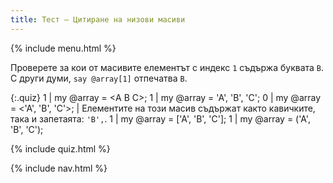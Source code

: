 ```yaml
---
title: Тест — Цитиране на низови масиви
---
```


{% include menu.html %}

Проверете за кои от масивите елементът с индекс `1` съдържа буквата `B`. С други думи, `say @array[1]` отпечатва `B`.

{:.quiz}
1 | my @array = &lt;A B C&gt;;
1 | my @array = &apos;A&apos;, &apos;B&apos;, &apos;C&apos;;
0 | my @array = <&apos;A&apos;, &apos;B&apos;, &apos;C&apos;>; | Елементите на този масив съдържат както кавичките, така и запетаята: `'B',`.
1 | my @array = [&apos;A&apos;, &apos;B&apos;, &apos;C&apos;];
1 | my @array = (&apos;A&apos;, &apos;B&apos;, &apos;C&apos;);

{% include quiz.html %}

{% include nav.html %}